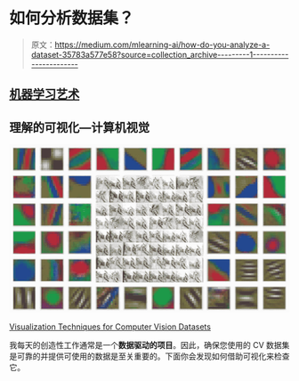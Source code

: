 # 如何分析数据集？

> 原文：<https://medium.com/mlearning-ai/how-do-you-analyze-a-dataset-35783a577e58?source=collection_archive---------1----------------------->

## [机器学习艺术](https://mlearning.substack.comhttps://mlearning.substack.com)

## 理解的可视化—计算机视觉

[![](img/f5f2c187d89db474025322760a9db945.png)](https://mlearning.substack.com)

[Visualization Techniques for Computer Vision Datasets](https://mlearning.substack.com)

我每天的创造性工作通常是一个**数据驱动的项目**。因此，确保您使用的 CV 数据集是可靠的并提供可使用的数据是至关重要的。下面你会发现如何借助可视化来检查它。